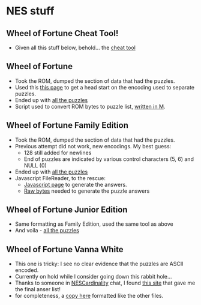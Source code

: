 # NES stuff
## Wheel of Fortune Cheat Tool!
* Given all this stuff below, behold... the [cheat tool](WOF/puzzleFinder.html)
## Wheel of Fortune
* Took the ROM, dumped the section of data that had the puzzles. 
* Used this [this page](https://www.zophar.net/forums/showthread.php?t=14547#5) to get a head start on the encoding used to separate puzzles.
* Ended up with [all the puzzles](WOF/wofPuzzles02.txt)
* Script used to convert ROM bytes to puzzle list, [written in M](WOF/puzzleScript).

## Wheel of Fortune Family Edition
* Took the ROM, dumped the section of data that had the puzzles. 
* Previous attempt did not work, new encodings. My best guess:
  * 128 still added for newlines
  * End of puzzles are indicated by various control characters (5, 6) and NULL (0)
* Ended up with [all the puzzles](WOF/wofFamilyPuzzles02.txt)
* Javascript FileReader, to the rescue:
  * [Javascript page](WOF/wofFamilyGenerate.html) to generate the answers.
  * [Raw bytes](WOF/wofFamilyPuzzleBytes.nes) needed to generate the puzzle answers

## Wheel of Fortune Junior Edition
* Same formatting as Family Edition, used the same tool as above
* And voila - [all the puzzles](WOF/wofJuniorPuzzles02.txt)

## Wheel of Fortune Vanna White
* This one is tricky: I see no clear evidence that the puzzles are ASCII encoded.
* Currently on hold while I consider going down this rabbit hole...
* Thanks to someone in [NESCardinality](https://www.twitch.tv/nescardinality) chat, I found [this site](http://inuyasha.rustedlogic.net/wof-puzzles/) that gave me the final anser list!
* for completeness, a [copy here](WOF/wofVannaPuzzles02.txt) formatted like the other files.
